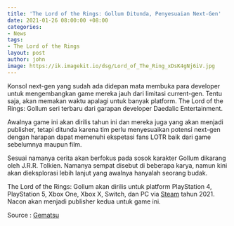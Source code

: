 ```yaml
---
title: 'The Lord of the Rings: Gollum Ditunda, Penyesuaian Next-Gen'
date: 2021-01-26 08:00:00 +08:00
categories:
- News
tags:
- The Lord of the Rings
layout: post
author: john
image: https://ik.imagekit.io/dsg/Lord_of_The_Ring_xDsK4gNj6iV.jpg
---
```


Konsol next-gen yang sudah ada didepan mata membuka para developer untuk mengembangkan game mereka jauh dari limitasi current-gen. Tentu saja, akan memakan waktu apalagi untuk banyak platform. The Lord of the Rings: Gollum seri terbaru dari garapan developer Daedalic Entertainment.

Awalnya game ini akan dirilis tahun ini dan mereka juga yang akan menjadi publisher, tetapi ditunda karena tim perlu menyesuaikan potensi next-gen dengan harapan dapat memenuhi ekspetasi fans LOTR baik dari game sebelumnya maupun film.

Sesuai namanya cerita akan berfokus pada sosok karakter Gollum dikarang oleh J.R.R. Tolkien. Namanya sempat disebut di beberapa karya, namun kini akan dieksplorasi lebih lanjut yang awalnya hanyalah seorang budak.

The Lord of the Rings: Gollum akan dirilis untuk platform PlayStation 4, PlayStation 5, Xbox One, Xbox X, Switch, dan PC via [Steam](https://store.steampowered.com/app/1265780/The_Lord_of_the_Rings_Gollum/) tahun 2021. Nacon akan menjadi publisher kedua untuk game ini.

Source : [Gematsu](https://www.gematsu.com/2021/01/the-lord-of-the-rings-gollum-delayed-to-2022-nacon-to-co-publish)